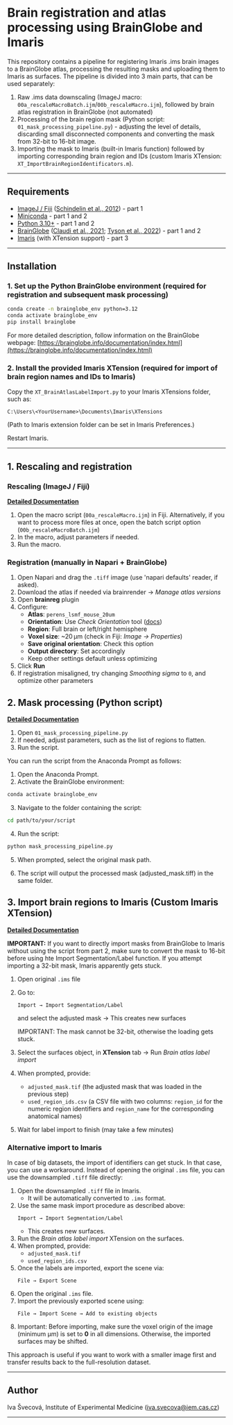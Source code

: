 # Brain registration and atlas processing using BrainGlobe and Imaris

This repository contains a pipeline for registering Imaris .ims brain images to a BrainGlobe atlas, processing the resulting masks and uploading them to Imaris as surfaces. The pipeline is divided into 3 main parts, that can be used separately:

1. Raw .ims data downscaling (ImageJ macro: `00a_rescaleMacroBatch.ijm`/`00b_rescaleMacro.ijm`), followed by brain atlas registration in BrainGlobe (not automated)
2. Processing of the brain region mask (Python script: `01_mask_processing_pipeline.py`) - adjusting the level of details, discarding small disconnected components and converting the mask from 32-bit to 16-bit image. 
3. Importing the mask to Imaris (built-in Imaris function) followed by importing corresponding brain region and IDs (custom Imaris XTension: `XT_ImportBrainRegionIdentificators.m`).

---

## &#x20;Requirements

- [ImageJ / Fiji](https://fiji.sc/) ([Schindelin et al., 2012](https://doi.org/10.1038/nmeth.2019)) - part 1
- [Miniconda](https://docs.conda.io/en/latest/miniconda.html) - part 1 and 2
- [Python 3.10+](https://www.python.org/) - part 1 and 2
- [BrainGlobe](https://brainglobe.info/) ([Claudi et al., 2021](https://joss.theoj.org/papers/10.21105/joss.02668); [Tyson et al., 2022](https://doi.org/10.1038/s41598-021-04676-9)) - part 1 and 2
- [Imaris](https://imaris.oxinst.com/) (with XTension support) - part 3

---

## Installation

### 1. Set up the Python BrainGlobe environment (required for registration and subsequent mask processing)

```bash
conda create -n brainglobe_env python=3.12
conda activate brainglobe_env
pip install brainglobe
```

For more detailed description, follow information on the BrainGlobe webpage: [https://brainglobe.info/documentation/index.html](https://brainglobe.info/documentation/index.html)

### 2. Install the provided Imaris XTension (required for import of brain region names and IDs to Imaris)

Copy the `XT_BrainAtlasLabelImport.py` to your Imaris XTensions folder, such as:

```
C:\Users\<YourUsername>\Documents\Imaris\XTensions
```

(Path to Imaris extension folder can be set in Imaris Preferences.)

Restart Imaris.

---

## 1. Rescaling and registration
### Rescaling (ImageJ / Fiji) 

**[Detailed Documentation](docs/00_rescaleMacro_documentation.md)**

1. Open the macro script (`00a_rescaleMacro.ijm`) in Fiji. Alternatively, if you want to process more files at once, open the batch script option (`00b_rescaleMacroBatch.ijm`)
2. In the macro, adjust parameters if needed.
3. Run the macro.

### Registration (manually in Napari + BrainGlobe)

1. Open Napari and drag the `.tiff` image (use 'napari defaults' reader, if asked).
2. Download the atlas if needed via brainrender → *Manage atlas versions*
3. Open **brainreg** plugin
4. Configure:
   - **Atlas**: `perens_lsmf_mouse_20um`
   - **Orientation**: Use *Check Orientation* tool ([docs](https://brainglobe.info/documentation/brainreg/user-guide/checking-orientation.html))
   - **Region**: Full brain or left/right hemisphere
   - **Voxel size**: \~20 µm (check in Fiji: *Image → Properties*)
   - **Save original orientation**: Check this option
   - **Output directory**: Set accordingly
   - Keep other settings default unless optimizing
5. Click **Run**
6. If registration misaligned, try changing *Smoothing sigma* to `0`, and optimize other parameters

## 2. Mask processing (Python script)

**[Detailed Documentation](docs/01_mask_processing_pipeline_documentation.md)**

1. Open `01_mask_processing_pipeline.py`
2. If needed, adjust parameters, such as the list of regions to flatten.
3. Run the script. 

You can run the script from the Anaconda Prompt as follows:

1. Open the Anaconda Prompt.
2. Activate the BrainGlobe environment:

```bash
conda activate brainglobe_env
```

3. Navigate to the folder containing the script:

```bash
cd path/to/your/script
```

4. Run the script:

```bash
python mask_processing_pipeline.py
```

5. When prompted, select the original mask path.

6. The script will output the processed mask (adjusted\_mask.tiff) in the same folder.

## 3. Import brain regions to Imaris (Custom Imaris XTension)

**[Detailed Documentation](docs/XT_ImportBrainRegionIdentificators_documentation.md)**

**IMPORTANT:** If you want to directly import masks from BrainGlobe to Imaris without using the script from part 2, make sure to convert the mask to 16-bit before using hte Import Segmentation/Label function. If you attempt importing a 32-bit mask, Imaris apparently gets stuck.

1. Open original `.ims` file
2. Go to:
   ```
   Import → Import Segmentation/Label
   ```
   and select the adjusted mask → This creates new surfaces

   IMPORTANT: The mask cannot be 32-bit, otherwise the loading gets stuck.
3. Select the surfaces object, in **XTension** tab → Run *Brain atlas label import*
4. When prompted, provide:
   - `adjusted_mask.tif` (the adjusted mask that was loaded in the previous step)
   - `used_region_ids.csv` (a CSV file with two columns: `region_id` for the numeric region identifiers and `region_name` for the corresponding anatomical names)&#x20;
5. Wait for label import to finish (may take a few minutes)


### Alternative import to Imaris

In case of big datasets, the import of identifiers can get stuck. In that case, you can use a workaround. Instead of opening the original `.ims` file, you can use the downsampled `.tiff` file directly:

1. Open the downsampled `.tiff` file in Imaris.
   - It will be automatically converted to `.ims` format.
2. Use the same mask import procedure as described above:
   ```
   Import → Import Segmentation/Label
   ```
   - This creates new surfaces.
3. Run the *Brain atlas label import* XTension on the surfaces.
4. When prompted, provide:
   - `adjusted_mask.tif`
   - `used_region_ids.csv`
5. Once the labels are imported, export the scene via:
   ```
   File → Export Scene
   ```
6. Open the original `.ims` file.
7. Import the previously exported scene using:
   ```
   File → Import Scene → Add to existing objects
   ```
8. Important: Before importing, make sure the voxel origin of the image (minimum µm) is set to **0** in all dimensions. Otherwise, the imported surfaces may be shifted.

This approach is useful if you want to work with a smaller image first and transfer results back to the full-resolution dataset.

---

## Author

Iva Švecová, Institute of Experimental Medicine (iva.svecova@iem.cas.cz)

---

